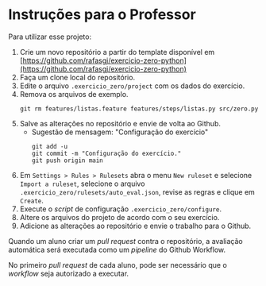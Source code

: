 Instruções para o Professor
===========================

Para utilizar esse projeto:

1. Crie um novo repositório a partir do template disponível em
[https://github.com/rafasgj/exercicio-zero-python](https://github.com/rafasgj/exercicio-zero-python)   
2. Faça um clone local do repositório.
3. Edite o arquivo `.exercicio_zero/project` com os dados do exercício.
4. Remova os arquivos de exemplo.
    ```nohl
    git rm features/listas.feature features/steps/listas.py src/zero.py
    ```
5. Salve as alterações no repositório e envie de volta ao Github.
    * Sugestão de mensagem: "Configuração do exercício"
        ```nohl
        git add -u
        git commit -m "Configuração do exercício."
        git push origin main
        ```
6. Em `Settings > Rules > Rulesets` abra o menu `New ruleset` e selecione
   `Import a ruleset`, selecione o arquivo
   `.exercicio_zero/rulesets/auto_eval.json`, revise as regras e clique em
   `Create`.
7. Execute o _script_ de configuração `.exercicio_zero/configure`.
8. Altere os arquivos do projeto de acordo com o seu exercício.
9. Adicione as alterações ao repositório e envie o trabalho para o Github.

Quando um aluno criar um _pull request_ contra o repositório, a avaliação
automática será executada como um _pipeline_ do Github Workflow.

No primeiro _pull request_ de cada aluno, pode ser necessário que o
_workflow_ seja autorizado a executar.
